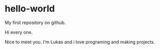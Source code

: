 hello-world
===========

My first repository on github.

Hi every one. 

Nice to meet you. I'm Lukas and i love programing and making projects.
